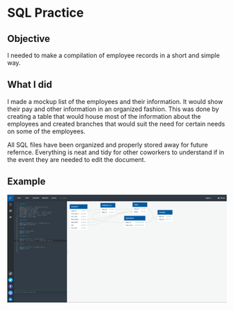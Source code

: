 # SQL Practice

## Objective 

I needed to make a compilation of employee records in a short and simple way.

## What I did

I made a mockup list of the employees and their information. It would show their pay and other information in an organized fashion. This was done by creating a table that would house most of the information about the employees and created branches that would suit the need for certain needs on some of the employees.

All SQL files have been organized and properly stored away for future refernce. Everything is neat and tidy for other coworkers to understand if in the event they are needed to edit the document.

## Example

<img src="./Capture.PNG">
